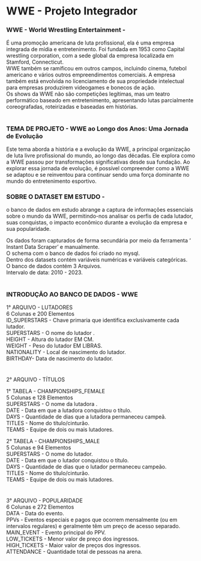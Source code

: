 # WWE - Projeto Integrador

### WWE  - World Wrestling Entertainment -  
É uma promoção americana de luta profissional, ela é uma empresa integrada de mídia e entretenimento.  Foi fundada em 1953 como Capital wrestling corporation, com a sede global da empresa localizada em Stamford, Connecticut.  
WWE também se ramificou em outros campos, incluindo cinema, futebol americano e vários outros empreendimentos comerciais.  A empresa também está envolvida no licenciamento de sua propriedade intelectual para empresas produzirem videogames e bonecos de ação.  
Os shows da WWE não são competições legítimas, mas um teatro performático baseado em entretenimento, apresentando lutas parcialmente coreografadas, roteirizadas e baseadas em histórias.  

# 

### TEMA DE PROJETO -   WWE ao Longo dos Anos: Uma Jornada de Evolução  

Este tema aborda a história e a evolução da WWE, a principal organização de luta livre profissional do mundo, ao longo das décadas. Ele explora como a WWE passou por transformações significativas desde sua fundação. Ao explorar essa jornada de evolução, é possível compreender como a WWE se adaptou e se reinventou para continuar sendo uma força dominante no mundo do entretenimento esportivo.

### SOBRE O DATASET EM ESTUDO - 
o banco de dados em estudo abrange a captura de informações essenciais sobre o mundo da WWE, permitindo-nos analisar os perfis de cada  lutador, suas conquistas, o impacto econômico durante a evolução da empresa  e sua popularidade.  

Os dados foram capturados de forma secundária por meio da ferramenta  ‘ Instant Data Scraper’ e manualmente.  
O schema com o banco de dados foi criado no mysql.  
Dentro dos datasets contém variáveis numéricas e variáveis categóricas.  
O banco de dados contém 3 Arquivos.  
Intervalo de data:  2010 - 2023.

#

### INTRODUÇÃO AO BANCO DE DADOS - WWE

1° ARQUIVO - LUTADORES  
6 Colunas  e  200 Elementos  
ID_SUPERSTARS -  Chave primaria que identifica exclusivamente cada lutador.  
SUPERSTARS -  O nome do lutador .  
HEIGHT -   Altura do lutador EM CM.  
WEIGHT -  Peso do lutador EM  LIBRAS.  
NATIONALITY -  Local de nascimento do lutador.  
BIRTHDAY- Data de nascimento do lutador.  

#

2° ARQUIVO - TÍTULOS

1° TABELA - CHAMPIONSHIPS_FEMALE  
5 Colunas  e  128 Elementos  
SUPERSTARS -  O nome da lutadora .  
DATE -  Data em que a lutadora conquistou o título.  
DAYS -   Quantidade de dias que a lutadora permaneceu campeã.  
TITLES -  Nome do título/cinturão.  
TEAMS  -  Equipe de dois ou mais lutadores.  

2° TABELA - CHAMPIONSHIPS_MALE   
5 Colunas  e  94 Elementos  
SUPERSTARS -  O nome do lutador.  
DATE -  Data em que o lutador conquistou o título.  
DAYS -   Quantidade de dias que o lutador permaneceu campeão.  
TITLES -  Nome do título/cinturão.  
TEAMS  -  Equipe de dois ou mais lutadores.  

#

3° ARQUIVO - POPULARIDADE  
6  Colunas  e  272  Elementos  
DATA -   Data do evento.  
PPVs - Eventos especiais e pagos que ocorrem mensalmente (ou em intervalos regulares) e geralmente têm um preço de acesso separado.  
MAIN_EVENT -  Evento principal do PPV.  
LOW_TICKETS -  Menor valor de preço dos ingressos.  
HIGH_TICKETS -  Maior valor de preços dos ingressos.  
ATTENDANCE - Quantidade total de pessoas na arena.  
